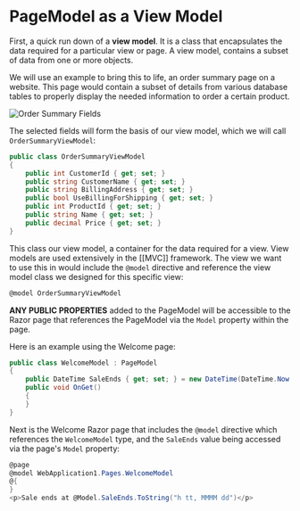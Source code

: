# PageModel as a View Model

First, a quick run down of a **view model**. It is a class that encapsulates the data required for a particular view or page. A view model, contains a subset of data from one or more objects.

We will use an example to bring this to life, an order summary page on a website. This page would contain a subset of details from various database tables to properly display the needed information to order a certain product.

![Order Summary Fields](https://drek4537l1klr.cloudfront.net/brind/v-10/Figures/03image009.png)

The selected fields will form the basis of our view model, which we will call `OrderSummaryViewModel`:

```csharp
public class OrderSummaryViewModel
{
	public int CustomerId { get; set; }
	public string CustomerName { get; set; }
	public string BillingAddress { get; set; }
	public bool UseBillingForShipping { get; set; }
	public int ProductId { get; set; }
	public string Name { get; set; }
	public decimal Price { get; set; }
}
```

This class our view model, a container for the data required for a view. View models are used extensively in the [[MVC]] framework. The view we want to use this in would include the `@model` directive and reference the view model class we designed for this specific view:

```csharp
@model OrderSummaryViewModel
```

**ANY PUBLIC PROPERTIES** added to the PageModel will be accessible to the Razor page that references the PageModel via the `Model` property within the page.

Here is an example using the Welcome page:

```csharp
public class WelcomeModel : PageModel
{
	public DateTime SaleEnds { get; set; } = new DateTime(DateTime.Now.Year, 6, 30);
	public void OnGet()
	{
	}
}
```

Next is the Welcome Razor page that includes the `@model` directive which references the `WelcomeModel` type, and the `SaleEnds` value being accessed via the page's `Model` property:

```csharp
@page
@model WebApplication1.Pages.WelcomeModel
@{
}
<p>Sale ends at @Model.SaleEnds.ToString("h tt, MMMM dd")</p>
```